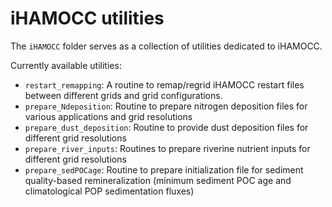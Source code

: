 # iHAMOCC utilities

The `iHAMOCC` folder serves as a collection of utilities dedicated to iHAMOCC.

Currently available utilities:
- `restart_remapping`: A routine to remap/regrid iHAMOCC restart files between different grids and grid configurations.
- `prepare_Ndeposition`: Routine to prepare nitrogen deposition files for various applications and grid resolutions
- `prepare_dust_deposition`: Routine to provide dust deposition files for different grid resolutions
- `prepare_river_inputs`: Routines to prepare riverine nutrient inputs for different grid resolutions
- `prepare_sedPOCage`: Routine to prepare initialization file for sediment quality-based remineralization (minimum sediment POC age and climatological POP sedimentation fluxes)  
